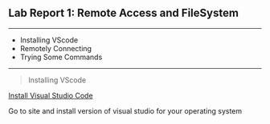 ## Lab Report 1: Remote Access and FileSystem

---

* Installing VScode
* Remotely Connecting
* Trying Some Commands

---

> Installing VScode

[Install Visual Studio Code](https://code.visualstudio.com/)

Go to site and install version of visual studio for your operating system

